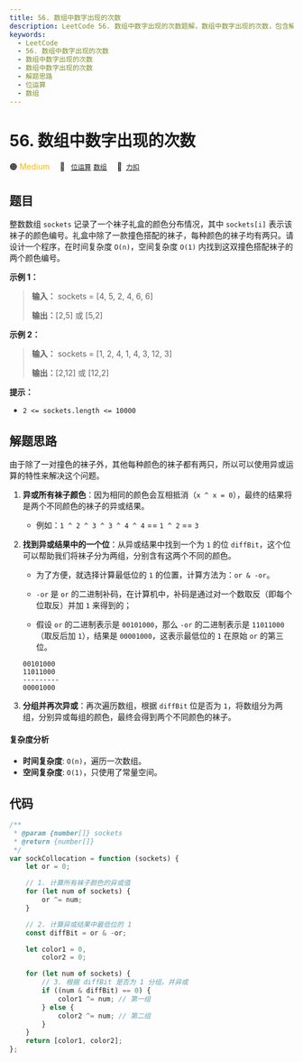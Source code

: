 ```yaml
---
title: 56. 数组中数字出现的次数
description: LeetCode 56. 数组中数字出现的次数题解，数组中数字出现的次数，包含解题思路、复杂度分析以及完整的 JavaScript 代码实现。
keywords:
  - LeetCode
  - 56. 数组中数字出现的次数
  - 数组中数字出现的次数
  - 数组中数字出现的次数
  - 解题思路
  - 位运算
  - 数组
---
```


# 56. 数组中数字出现的次数

🟠 <font color=#ffb800>Medium</font>&emsp; 🔖&ensp; [`位运算`](/tag/bit-manipulation.md) [`数组`](/tag/array.md)&emsp; 🔗&ensp;[`力扣`](https://leetcode.cn/problems/shu-zu-zhong-shu-zi-chu-xian-de-ci-shu-lcof)

## 题目

整数数组 `sockets` 记录了一个袜子礼盒的颜色分布情况，其中 `sockets[i]`
表示该袜子的颜色编号。礼盒中除了一款撞色搭配的袜子，每种颜色的袜子均有两只。请设计一个程序，在时间复杂度 `O(n)`，空间复杂度 `O(1)` 内找到这双撞色搭配袜子的两个颜色编号。

**示例 1：**

> **输入：** sockets = [4, 5, 2, 4, 6, 6]
>
> **输出：**[2,5] 或 [5,2]

**示例 2：**

> **输入：** sockets = [1, 2, 4, 1, 4, 3, 12, 3]
>
> **输出：**[2,12] 或 [12,2]

**提示：**

- `2 <= sockets.length <= 10000`

## 解题思路

由于除了一对撞色的袜子外，其他每种颜色的袜子都有两只，所以可以使用异或运算的特性来解决这个问题。

1.  **异或所有袜子颜色**：因为相同的颜色会互相抵消（`x ^ x = 0`），最终的结果将是两个不同颜色的袜子的异或结果。

    - 例如：`1 ^ 2 ^ 3 ^ 3 ^ 4 ^ 4` == `1 ^ 2` == `3`

2.  **找到异或结果中的一个位**：从异或结果中找到一个为 `1` 的位 `diffBit`，这个位可以帮助我们将袜子分为两组，分别含有这两个不同的颜色。

    - 为了方便，就选择计算最低位的 `1` 的位置，计算方法为：`or & -or`。

    - `-or` 是 `or` 的二进制补码，在计算机中，补码是通过对一个数取反（即每个位取反）并加 `1` 来得到的；

    - 假设 `or` 的二进制表示是 `00101000`，那么 `-or` 的二进制表示是 `11011000`（取反后加 `1`），结果是 `00001000`，这表示最低位的 `1` 在原始 `or` 的第三位。

    ```
    00101000
    11011000
    ---------
    00001000
    ```

3.  **分组并再次异或**：再次遍历数组，根据 `diffBit` 位是否为 `1`，将数组分为两组，分别异或每组的颜色，最终会得到两个不同颜色的袜子。

#### 复杂度分析

- **时间复杂度**: `O(n)`，遍历一次数组。
- **空间复杂度**: `O(1)`，只使用了常量空间。

## 代码

```javascript
/**
 * @param {number[]} sockets
 * @return {number[]}
 */
var sockCollocation = function (sockets) {
	let or = 0;

	// 1. 计算所有袜子颜色的异或值
	for (let num of sockets) {
		or ^= num;
	}

	// 2. 计算异或结果中最低位的 1
	const diffBit = or & -or;

	let color1 = 0,
		color2 = 0;

	for (let num of sockets) {
		// 3. 根据 diffBit 是否为 1 分组，并异或
		if ((num & diffBit) == 0) {
			color1 ^= num; // 第一组
		} else {
			color2 ^= num; // 第二组
		}
	}
	return [color1, color2];
};
```
